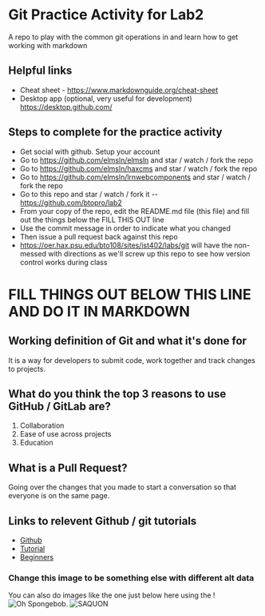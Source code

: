 # Git Practice Activity for Lab2
A repo to play with the common git operations in and learn how to get working with markdown
## Helpful links
- Cheat sheet - https://www.markdownguide.org/cheat-sheet
- Desktop app (optional, very useful for development) https://desktop.github.com/

## Steps to complete for the practice activity
- Get social with github. Setup your account
- Go to https://github.com/elmsln/elmsln and star / watch / fork the repo
- Go to https://github.com/elmsln/haxcms and star / watch / fork the repo
- Go to https://github.com/elmsln/lrnwebcomponents and star / watch / fork the repo
- Go to this repo and star / watch / fork it -- https://github.com/btopro/lab2
- From your copy of the repo, edit the README.md file (this file) and fill out the things below the FILL THIS OUT line
- Use the commit message in order to indicate what you changed
- Then issue a pull request back against this repo
- https://oer.hax.psu.edu/bto108/sites/ist402/labs/git will have the non-messed with directions as we'll screw up this repo to see how version control works during class

# FILL THINGS OUT BELOW THIS LINE AND DO IT IN MARKDOWN

## Working definition of Git and what it's done for
  It is a way for developers to submit code, work together and track changes to projects. 
## What do you think the top 3 reasons to use GitHub / GitLab are?
1. Collaboration 
2. Ease of use across projects 
3. Education 

## What is a Pull Request?
  Going over the changes that you made to start a conversation so that everyone is on the same page.
## Links to relevent Github / git tutorials
- [Github](https://github.com/)
- [Tutorial](https://git-scm.com/docs/gittutorial)
- [Beginners](https://product.hubspot.com/blog/git-and-github-tutorial-for-beginners)


### Change this image to be something else with different alt data
You can also do images like the one just below here using the !
![Oh Spongebob](https://media.giphy.com/media/3oEjI4sFlp73fvEYgw/giphy.gif).
![SAQUON](https://media.giphy.com/media/1BfBbXbTnYCmrb3Kl4/giphy.gif)
